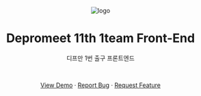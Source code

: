 <p align="center">
    <img src="https://scontent-ssn1-1.xx.fbcdn.net/v/t39.30808-6/272673233_3049942878652245_3356221270299069139_n.jpg?stp=dst-jpg_s960x960&_nc_cat=111&ccb=1-5&_nc_sid=e3f864&_nc_ohc=2G3itf3IfscAX83wgUd&_nc_ht=scontent-ssn1-1.xx&oh=00_AT-BZL4C5h7nrt-L4q9evz02yvC7usSVCTA8aQ1jkVOBKg&oe=6253854C" alt="logo" >
    <br />
    <h1 align="center">Depromeet 11th 1team Front-End</h1>
    <p align="center">디프만 1번 출구 프론트엔드</p>
    <br />
    <p align="center">
        <a href="">View Demo</a> ·
        <a href="https://github.com/depromeet/11th_7team_web/issues">Report Bug</a> ·
        <a href="https://github.com/depromeet/11th_7team_web/issues">Request Feature</a>
    </p>
</p>
